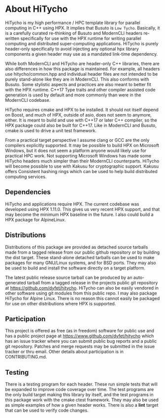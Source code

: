 # About HiTycho

HiTycho is my high performance / HPC template library for parallel computing
in C++ using HPX. It implies that Busuto is ``Low Tycho``. Basically, it is a
carefully curated re-thinking of Busuto and ModernCLI headers re-written
specifically for use with the HPX runtime for writing parallel computing and
distributed super-computing applications. HiTycho is purely header-only
specifically to avoid injecting any optional hpx library components a given
header may use as a mandated link-time dependency.

While both ModernCLI and HiTycho are header-only C++ libraries, there are also
differences in how this package is maintained. For example, all headers use
hitycho/common.hpp and individual header files are not intended to be purely
stand-alone like they are in ModernCLI. This also conforms with Busuto. Some
stylistic aspects and practices are also meant to better fit with the HPX
runtime. C++17 Type traits and other compiler assisted code generation is used
by default and more commonly than were in the ModernCLI codebase.

HiTycho requires cmake and HPX to be installed. It should not itself depend on
Boost, and much of HPX, outside of asio, does not seem to anymore, either. It
is meant to build and use with C++17 or later C++ compiler, so the HPX package
could also be built for C++17. Like in ModernCLI and Busuto, cmake is used to
drive a unit test framework.

From a practical target perspective I assume clang or GCC are the only
compilers explicitly supported. It may be possible to build HPX on Microsoft
Windows, but it does not seem a platform anyone would likely use for practical
HPC work. Not supporting Microsoft Windows has made some HiTycho headers much
simpler than their ModernCLI counterparts. HiTycho will become possible to
use with Kakusu for cryptographic support. Kakusu offers Consistent hashing
rings which can be used to help build distributed computing services.

## Dependencies

HiTycho and applications require HPX. The current codebase was developed using
HPX 1.11.0. This gives us very recent HPX support, and that may become the
minimum HPX baseline in the future. I also could build a HPX package for
AlpineLinux.

## Distributions

Distributions of this package are provided as detached source tarballs made
from a tagged release from our public github repository or by building the dist
target. These stand-alone detached tarballs can be used to make packages for
many GNU/Linux systems, and for BSD ports. They may also be used to build and
install the software directly on a target platform.

The latest public release source tarball can be produced by an auto-generated
tarball from a tagged release in the projects public git repository at
https://github.com/dyfet/hitycho. HiTycho can also be easily vendored in other
software using git modules from this public repo. I may also package HiTycho
for Alpine Linux. There is no reason this cannot easily be packaged for use on
other distributions where HPX is supported.

## Participation

This project is offered as free (as in freedom) software for public use and has
a public project page at https://www.github.com/dyfet/hitycho which has an
issue tracker where you can submit public bug reports and a public git
repository. Patches and merge requests may be submitted in the issue tracker or
thru email. Other details about participation is in CONTRIBUTING.md.

## Testing

There is a testing program for each header. These run simple tests that will be
expanded to improve code coverage over time. The test programs are the only
build target making this library by itself, and the test programs in this
package work with the cmake ctest framework. They may also be used as simple
examples of how a given header works. There is also a **lint** target that can
be used to verify code changes.


